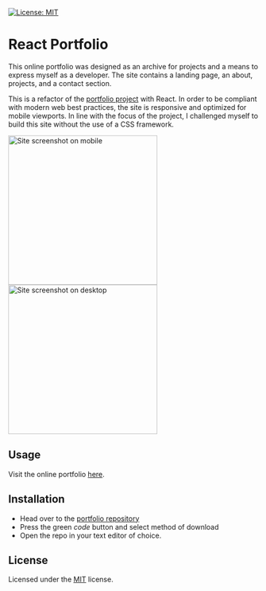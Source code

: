 [![License: MIT](https://img.shields.io/badge/License-MIT-blue.svg)](https://opensource.org/licenses/MIT)

# React Portfolio

This online portfolio was designed as an archive for projects and a means to express myself as a developer. The site contains a landing page, an about, projects, and a contact section.

This is a refactor of the [portfolio project](https://github.com/roccomaniscalco/portfolioreact) with React. In order to be compliant with modern web best practices, the site is responsive and optimized for mobile viewports. In line with the focus of the project, I challenged myself to build this site without the use of a CSS framework.

<img src="./assets/mobileScreenshot.png" alt="Site screenshot on mobile" height="300px">
<img src="./assets/desktopScreenshot.png" alt="Site screenshot on desktop" height="300px">

## Usage

Visit the online portfolio [here]().

## Installation

- Head over to the [portfolio repository](https://github.com/roccomaniscalco/react-portfolio)
- Press the green _code_ button and select method of download
- Open the repo in your text editor of choice.

## License

Licensed under the [MIT](https://opensource.org/licenses/MIT) license.